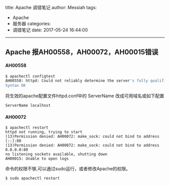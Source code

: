 title: Apache 调错笔记
author: Messiah
tags:
  - Apache
  - 服务器
categories:
  - 调错笔记
date: 2017-05-24 16:44:00
---
## Apache 报AH00558，AH00072，AH00015错误

#### AH00558
``` bash
$ apachectl configtest
AH00558: httpd: Could not reliably determine the server's fully qualified domain name, using messiah.local. Set the 'ServerName' directive globally to suppress this message
Syntax OK
```
将生效的apache配置文件httpd.conf中的 ServerName 改成可用域名或如下配置
``` bash
ServerName localhost
```
#### AH00072

```
$ apachectl restart
httpd not running, trying to start
(13)Permission denied: AH00072: make_sock: could not bind to address [::]:80
(13)Permission denied: AH00072: make_sock: could not bind to address 0.0.0.0:80
no listening sockets available, shutting down
AH00015: Unable to open logs
```
命令的权限不够,可以通过sudo运行，或者修改Apache的权限。

``` bash
$ sudo apachectl restart
```
